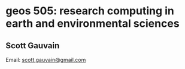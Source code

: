 # geos 505: research computing in earth and environmental sciences

## Scott Gauvain

Email: [scott.gauvain@gmail.com](mailto:scott.gauvain@gmail.com)
